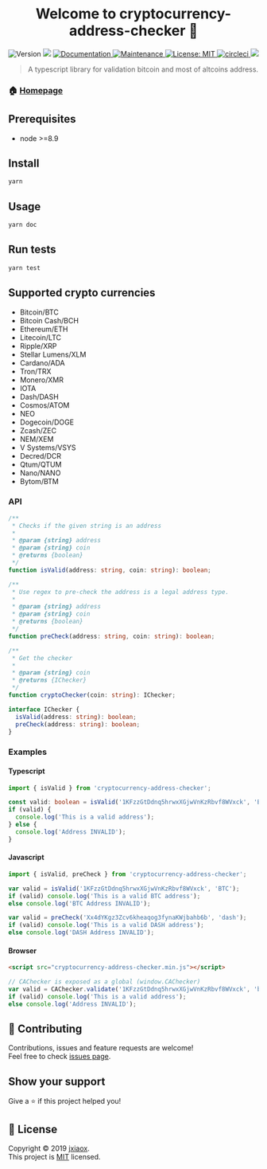 <h1 align="center">Welcome to cryptocurrency-address-checker 👋</h1>
<p>
  <img alt="Version" src="https://img.shields.io/github/package-json/v/jxiaox/cryptocurrency-address-checker" />
  <img src="https://img.shields.io/badge/node-%3E%3D8.9-blue.svg" />
  <a href="https://github.com/jxiaox/cryptocurrency-address-checker#readme" target="_blank">
    <img alt="Documentation" src="https://img.shields.io/badge/documentation-yes-brightgreen.svg" />
  </a>
  <a href="https://github.com/jxiaox/cryptocurrency-address-checker/graphs/commit-activity" target="_blank">
    <img alt="Maintenance" src="https://img.shields.io/badge/Maintained%3F-yes-green.svg" />
  </a>
  <a href="https://github.com/jxiaox/cryptocurrency-address-checker/blob/master/LICENSE" target="_blank">
    <img alt="License: MIT" src="https://img.shields.io/github/license/jxiaox/cryptocurrency-address-checker" />
  </a>
  <a href="https://circleci.com/gh/jxiaox/cryptocurrency-address-checker
" target="_blank">
    <img alt="circleci" src="https://img.shields.io/circleci/build/github/jxiaox/cryptocurrency-address-checker" />
  </a>
  <a href="https://codecov.io/gh/jxiaox/cryptocurrency-address-checker">
  <img src="https://codecov.io/gh/jxiaox/cryptocurrency-address-checker/branch/master/graph/badge.svg" />
</a>

</p>

> A typescript library for validation bitcoin and most of altcoins address.

### 🏠 [Homepage](https://github.com/jxiaox/cryptocurrency-address-checker#readme)

## Prerequisites

- node >=8.9

## Install

```sh
yarn
```

## Usage

```sh
yarn doc
```

## Run tests

```sh
yarn test
```

## Supported crypto currencies

- Bitcoin/BTC
- Bitcoin Cash/BCH
- Ethereum/ETH
- Litecoin/LTC
- Ripple/XRP
- Stellar Lumens/XLM
- Cardano/ADA
- Tron/TRX
- Monero/XMR
- IOTA
- Dash/DASH
- Cosmos/ATOM
- NEO
- Dogecoin/DOGE
- Zcash/ZEC
- NEM/XEM
- V Systems/VSYS
- Decred/DCR
- Qtum/QTUM
- Nano/NANO
- Bytom/BTM

### API

```typescript
/**
 * Checks if the given string is an address
 *
 * @param {string} address
 * @param {string} coin
 * @returns {boolean}
 */
function isValid(address: string, coin: string): boolean;

/**
 * Use regex to pre-check the address is a legal address type.
 *
 * @param {string} address
 * @param {string} coin
 * @returns {boolean}
 */
function preCheck(address: string, coin: string): boolean;

/**
 * Get the checker
 *
 * @param {string} coin
 * @returns {IChecker}
 */
function cryptoChecker(coin: string): IChecker;

interface IChecker {
  isValid(address: string): boolean;
  preCheck(address: string): boolean;
}
```

### Examples

#### Typescript

```typescript
import { isValid } from 'cryptocurrency-address-checker';

const valid: boolean = isValid('1KFzzGtDdnq5hrwxXGjwVnKzRbvf8WVxck', 'BTC');
if (valid) {
  console.log('This is a valid address');
} else {
  console.log('Address INVALID');
}
```

#### Javascript

```javascript
import { isValid, preCheck } from 'cryptocurrency-address-checker';

var valid = isValid('1KFzzGtDdnq5hrwxXGjwVnKzRbvf8WVxck', 'BTC');
if (valid) console.log('This is a valid BTC address');
else console.log('BTC Address INVALID');

var valid = preCheck('Xx4dYKgz3Zcv6kheaqog3fynaKWjbahb6b', 'dash');
if (valid) console.log('This is a valid DASH address');
else console.log('DASH Address INVALID');
```

#### Browser

```html
<script src="cryptocurrency-address-checker.min.js"></script>
```

```javascript
// CAChecker is exposed as a global (window.CAChecker)
var valid = CAChecker.validate('1KFzzGtDdnq5hrwxXGjwVnKzRbvf8WVxck', 'bitcoin');
if (valid) console.log('This is a valid address');
else console.log('Address INVALID');
```

## 🤝 Contributing

Contributions, issues and feature requests are welcome!<br />Feel free to check [issues page](https://github.com/jxiaox/cryptocurrency-address-checker/issues).

## Show your support

Give a ⭐️ if this project helped you!

## 📝 License

Copyright © 2019 [jxiaox](https://github.com/jxiaox).<br />
This project is [MIT](https://github.com/jxiaox/cryptocurrency-address-checker/blob/master/LICENSE) licensed.
